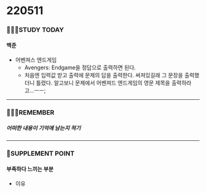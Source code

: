 # 220511

### 👨🏼‍🏫STUDY TODAY

#### 백준

- 어벤져스 엔드게임
  - Avengers: Endgame을 정답으로 출력하면 된다.
  - 처음엔 입력값 받고 출력에 문제의 답을 출력한다. 써져있길래 그 문장을 출력했더니 틀렸다. 알고보니 문제에서 어벤져드 엔드게임의 영문 제목을 출력하라고...ㅡㅡ;

---

### 💆🏼‍♂️REMEMBER

##### 어떠한 내용이 기억에 남는지 적기

---

### 💫SUPPLEMENT POINT

#### 부족하다 느끼는 부분

- 이유
